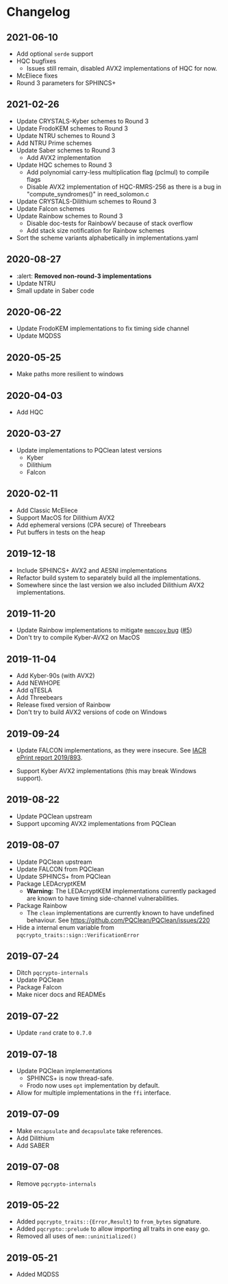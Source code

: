 # Changelog

## 2021-06-10

* Add optional `serde` support
* HQC bugfixes
  * Issues still remain, disabled AVX2 implementations of HQC for now.
* McEliece fixes
* Round 3 parameters for SPHINCS+

## 2021-02-26

* Update CRYSTALS-Kyber schemes to Round 3
* Update FrodoKEM schemes to Round 3
* Update NTRU schemes to Round 3
* Add NTRU Prime schemes
* Update Saber schemes to Round 3
  * Add AVX2 implementation
* Update HQC schemes to Round 3
  * Add polynomial carry-less multiplication flag (pclmul) to compile flags
  * Disable AVX2 implementation of HQC-RMRS-256 as there is a bug in "compute_syndromes()" in reed_solomon.c
* Update CRYSTALS-Dilithium schemes to Round 3
* Update Falcon schemes
* Update Rainbow schemes to Round 3
  * Disable doc-tests for RainbowV because of stack overflow
  * Add stack size notification for Rainbow schemes
* Sort the scheme variants alphabetically in implementations.yaml

## 2020-08-27

* :alert: **Removed non-round-3 implementations**
* Update NTRU
* Small update in Saber code

## 2020-06-22

* Update FrodoKEM implementations to fix timing side channel
* Update MQDSS

## 2020-05-25

* Make paths more resilient to windows

## 2020-04-03

* Add HQC

## 2020-03-27

* Update implementations to PQClean latest versions
  * Kyber
  * Dilithium
  * Falcon

## 2020-02-11

* Add Classic McEliece
* Support MacOS for Dilithium AVX2
* Add ephemeral versions (CPA secure) of Threebears
* Put buffers in tests on the heap

## 2019-12-18

* Include SPHINCS+ AVX2 and AESNI implementations
* Refactor build system to separately build all the implementations.
* Somewhere since the last version we also included Dilithium AVX2 implementations.

## 2019-11-20

* Update Rainbow implementations to mitigate [``memcopy`` bug][pqclean/250] ([#5][#5])
* Don't try to compile Kyber-AVX2 on MacOS

[#5]: https://github.com/rustpq/pqcrypto/issues/5
[pqclean/250]: https://github.com/pqclean/pqclean/pull/250

## 2019-11-04

* Add Kyber-90s (with AVX2)
* Add NEWHOPE
* Add qTESLA
* Add Threebears
* Release fixed version of Rainbow
* Don't try to build AVX2 versions of code on Windows

## 2019-09-24

* Update FALCON implementations, as they were insecure.
  See [IACR ePrint report 2019/893](https://eprint.iacr.org/2019/893).

* Support Kyber AVX2 implementations (this may break Windows support).

## 2019-08-22

* Update PQClean upstream
* Support upcoming AVX2 implementations from PQClean

## 2019-08-07

* Update PQClean upstream
* Update FALCON from PQClean
* Update SPHINCS+ from PQClean
* Package LEDAcryptKEM
    * **Warning:** The LEDAcryptKEM implementations currently packaged are known to have timing side-channel vulnerabilities.
* Package Rainbow
    * The ``clean`` implementations are currently known to have undefined behaviour.
      See https://github.com/PQClean/PQClean/issues/220
* Hide a internal enum variable from ``pqcrypto_traits::sign::VerificationError``

## 2019-07-24

* Ditch ``pqcrypto-internals``
* Update PQClean
* Package Falcon
* Make nicer docs and READMEs

## 2019-07-22

* Update `rand` crate to `0.7.0`

## 2019-07-18
* Update PQClean implementations
  * SPHINCS+ is now thread-safe.
  * Frodo now uses ``opt`` implementation by default.
* Allow for multiple implementations in the ``ffi`` interface.

## 2019-07-09
* Make ``encapsulate`` and ``decapsulate`` take references.
* Add Dilithium
* Add SABER

## 2019-07-08
* Remove ``pqcrypto-internals``

## 2019-05-22
* Added ``pqcrypto_traits::{Error,Result}`` to ``from_bytes`` signature.
* Added ``pqcrypto::prelude`` to allow importing all traits in one easy go.
* Removed all uses of ``mem::uninitialized()``

## 2019-05-21
* Added MQDSS
